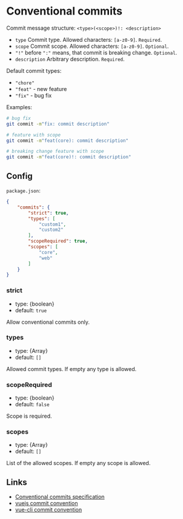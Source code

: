 # Conventional commits

Commit message structure: `<type>(<scope>)!: <description>`

- `type` Commit type. Allowed characters: `[a-z0-9]`. `Required`.
- `scope` Commit scope. Allowed characters: `[a-z0-9]`. `Optional`.
- `"!"` before `":"` means, that commit is breaking change. `Optional`.
- `description` Arbitrary description. `Required`.

Default commit types:

- `"chore"`
- `"feat"` - new feature
- `"fix"` - bug fix

Examples:

```sh
# bug fix
git commit -m"fix: commit description"

# feature with scope
git commit -m"feat(core): commit description"

# breaking change feature with scope
git commit -m"feat(core)!: commit description"
```

## Config

`package.json`:

```json
{
    "commits": {
        "strict": true,
        "types": [
            "custom1",
            "custom2"
        ],
        "scopeRequired": true,
        "scopes": [
            "core",
            "web"
        ]
    }
}
```

### strict

- type: {boolean}
- default: `true`

Allow conventional commits only.

### types

- type: {Array}
- default: `[]`

Allowed commit types. If empty any type is allowed.

### scopeRequired

- type: {boolean}
- default: `false`

Scope is required.

### scopes

- type: {Array}
- default: `[]`

List of the allowed scopes. If empty any scope is allowed.

## Links

- [Conventional commits specification](https://www.conventionalcommits.org/en/v1.0.0/)
- [vuejs commit convention](https://github.com/vuejs/vue/blob/dev/.github/COMMIT_CONVENTION.md)
- [vue-cli commit convention](https://github.com/vuejs/vue-cli/blob/dev/.github/COMMIT_CONVENTION.md)
